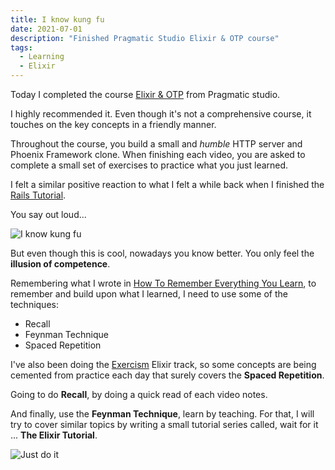 ```yaml
---
title: I know kung fu
date: 2021-07-01
description: "Finished Pragmatic Studio Elixir & OTP course"
tags:
  - Learning
  - Elixir
---
```


Today I completed the course [Elixir & OTP](https://pragmaticstudio.com/elixir#buy) from Pragmatic studio.

I highly recommended it. Even though it's not a comprehensive course, it touches on the key concepts in a friendly manner.

Throughout the course, you build a small and _humble_ HTTP server and Phoenix Framework clone. When finishing each video, you are asked to complete a small set of exercises to practice what you just learned.

I felt a similar positive reaction to what I felt a while back when I finished the [Rails Tutorial](https://www.railstutorial.org/).

You say out loud...

![I know kung fu](https://media.giphy.com/media/3o7btNhMBytxAM6YBa/giphy.gif)

But even though this is cool, nowadays you know better. 
You only feel the **illusion of competence**.

Remembering what I wrote in [How To Remember Everything You Learn](https://elixirgraildiary.com/posts/2021-06-27-how-to-remember-everything-you-learn/), to remember and build upon what I learned, I need to use some of the techniques:

- Recall
- Feynman Technique
- Spaced Repetition

I've also been doing the [Exercism](https://exercism.io) Elixir track, so some concepts are being cemented from practice each day that surely covers the **Spaced Repetition**.

Going to do **Recall**, by doing a quick read of each video notes.

And finally, use the **Feynman Technique**, learn by teaching. For that, I will try to cover similar topics by writing a small tutorial series called, wait for it ... **The Elixir Tutorial**.

![Just do it](https://media.giphy.com/media/GcSqyYa2aF8dy/giphy.gif)
